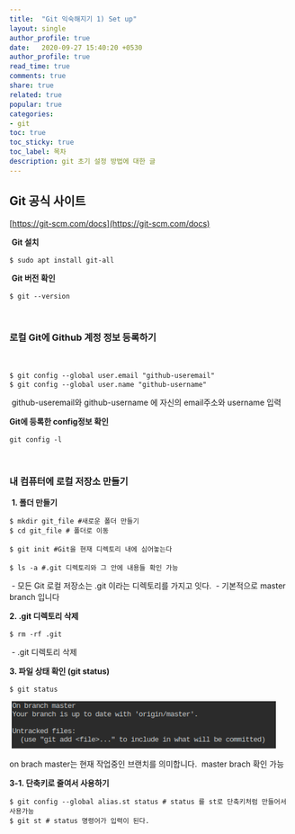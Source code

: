 ```yaml
---
title:  "Git 익숙해지기 1) Set up"
layout: single
author_profile: true
date:   2020-09-27 15:40:20 +0530
author_profile: true
read_time: true
comments: true
share: true
related: true
popular: true
categories:
- git
toc: true
toc_sticky: true
toc_label: 목차
description: git 초기 설정 방법에 대한 글 
---
```

## Git 공식 사이트 

[https://git-scm.com/docs](https://git-scm.com/docs)

​
**Git 설치** 
​
```
$ sudo apt install git-all
```
​
**Git 버전 확인** 
​
```
$ git --version
```
​
### 로컬 Git에 Github 계정 정보 등록하기 
​
```
$ git config --global user.email "github-useremail"
$ git config --global user.name "github-username"
```
​
github-useremail와 github-username 에 자신의 email주소와  username 입력 
​

**Git에 등록한 config정보 확인** 
​
```
git config -l
```
​
### 내 컴퓨터에 로컬 저장소 만들기 
​
**1\. 폴더 만들기** 
​
```
$ mkdir git_file #새로운 폴더 만들기 
$ cd git_file # 폴더로 이동 
​
$ git init #Git을 현재 디렉토리 내에 심어놓는다
​
$ ls -a #.git 디렉토리와 그 안에 내용들 확인 가능
```
​
\- 모든 Git 로컬 저장소는 .git 이라는 디렉토리를 가지고 잇다. 
​
\- 기본적으로 master branch 입니다 
​

**2\. .git 디렉토리 삭제** 
​
```
$ rm -rf .git
```
​
\- .git 디렉토리 삭제 
​

**3\. 파일 상태 확인 (git status)**
​
```
$ git status
```
​
![image1](/assets/images/post1/git1.png)
​

on brach master는 현재 작업중인 브랜치를 의미합니다. 
​
master brach 확인 가능
​

**3-1. 단축키로 줄여서 사용하기**
​
```
$ git config --global alias.st status # status 를 st로 단축키처럼 만들어서 사용가능 
$ git st # status 명령어가 입력이 된다.
```